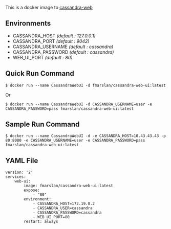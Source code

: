 This is a docker image to [cassandra-web](https://github.com/avalanche123/cassandra-web)

## Environments
* CASSANDRA_HOST *(default : 127.0.0.1)*
* CASSANDRA_PORT *(default : 9042)*
* CASSANDRA_USERNAME *(default : cassandra)*
* CASSANDRA_PASSWORD *(default : cassandra)*
* WEB_UI_PORT *(default : 80)*


## Quick Run Command
```batch
$ docker run --name CassandraWebUI -d fmarslan/cassandra-web-ui:latest
```

Or 

```batch
$ docker run --name CassandraWebUI -d CASSANDRA_USERNAME=user -e CASSANDRA_PASSWORD=pass fmarslan/cassandra-web-ui:latest
```


## Sample Run Command
```batch
$ docker run --name CassandraWebUI -d -e CASSANDRA_HOST=10.43.43.43 -p 80:8080 -e CASSANDRA_USERNAME=user -e CASSANDRA_PASSWORD=pass fmarslan/cassandra-web-ui:latest
```

## YAML File

```YML
version: '2'
services:
    web-ui:
        image: fmarslan/cassandra-web-ui:latest
        expose:
            - "80"
        environment:
            - CASSANDRA_HOST=172.19.0.2
            - CASSANDRA_USER=cassandra
            - CASSANDRA_PASSWORD=cassandra
            - WEB_UI_PORT=80
        restart: always
```
